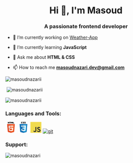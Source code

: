 <h1 align="center">Hi 👋, I'm Masoud</h1>
<h3 align="center">A passionate frontend developer</h3>


- 🔭 I’m currently working on [Weather-App](https://github.com/MasoudNazarii/Weather-App)

- 🌱 I’m currently learning **JavaScript**

- 💬 Ask me about **HTML & CSS**

- 📫 How to reach me **masoudnazari.dev@gmail.com**

<p><img src="https://github-readme-stats.vercel.app/api/top-langs?username=masoudnazarii&theme=tokyonight&show_icons=true&locale=en&layout=compact" alt="masoudnazarii" /></p>

<p>&nbsp;<img align="center" src="https://github-readme-stats.vercel.app/api?username=masoudnazarii&theme=tokyonight&show_icons=true&locale=en" alt="masoudnazarii" /></p>

<p><img align="center" src="https://github-readme-streak-stats.herokuapp.com?user=masoudnazarii&theme=tokyonight" alt="masoudnazarii" /></p>

<h3 align="left">Languages and Tools:</h3>

<p align="left">  
<a href="https://www.w3.org/html/" target="_blank" rel="noreferrer"> <img src="https://raw.githubusercontent.com/devicons/devicon/master/icons/html5/html5-original-wordmark.svg" alt="html5" width="35" height="35"/></a>
<a href="https://www.w3schools.com/css/" target="_blank" rel="noreferrer"> <img src="https://raw.githubusercontent.com/devicons/devicon/master/icons/css3/css3-original-wordmark.svg" alt="css3" width="35" height="35"/></a>
<a href="https://developer.mozilla.org/en-US/docs/Web/JavaScript" target="_blank" rel="noreferrer"> <img src="https://raw.githubusercontent.com/devicons/devicon/master/icons/javascript/javascript-original.svg" alt="javascript" width="35" height="35"/></a>
<a href="https://git-scm.com/" target="_blank" rel="noreferrer"> <img src="https://www.vectorlogo.zone/logos/git-scm/git-scm-icon.svg" alt="git" width="35" height="35"/></a> 
</p>

<h3 align="left">Support:</h3>

<p><a href="https://www.buymeacoffee.com/masoudnazari"> <img align="left" src="https://cdn.buymeacoffee.com/buttons/v2/default-yellow.png" height="50" width="210" alt="masoudnazari" /></a></p><br><br>
